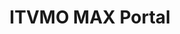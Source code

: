 ---
highlight: "false" 
title: "ITVMO MAX Portal "
description: "All ITVMO .gov and .mil only developed materials and training will be posted on the ITVMO MAX page. This MAX page link will be shared via events, ITB CoPs, and the Newsletter. .gov/.mil employees may also request access through the OMB MAX portal. The landing page will spotlight recent updates. Includes: Trainings/ Webinars, .gov/.mil Resources, Tools, Knowledge Sharing"
url-link: "https://community.max.gov/pages/viewpage.action?pageId=2170862337"
type: "HTML"
gov-only: "true"
is-external: "false"
publication-date: "August 01, 2023"
reading-time: "5"
resource-type: "Guidance"
filter: "itvmo-general"
audience: "contracts-acquisitions"
branded-offerings: "it-buyers-training-support "
---